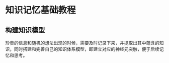# 知识记忆基础教程


## 构建知识模型

珍贵的信息和随机的想法出现的时候，需要及时记录下来，并提取出其中蕴含的知识，同时搭建和完善自己的知识体系模型，即建立对应的神经元突触，便于后续记忆和思考。